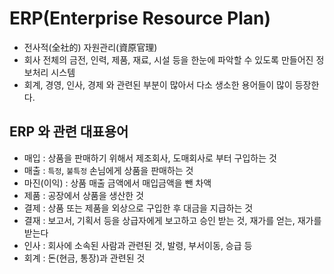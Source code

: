 # ERP(Enterprise Resource Plan)

- 전사적(全社的) 자원관리(資原官理)
- 회사 전체의 금전, 인력, 제품, 재료, 시설 등을 한눈에 파악할 수 있도록 만들어진 정보처리 시스템
- 회계, 경영, 인사, 경제 와 관련된 부분이 많아서 다소 생소한 용어들이 많이 등장한다.

## ERP 와 관련 대표용어

- 매입 : 상품을 판매하기 위해서 제조회사, 도매회사로 부터 구입하는 것
- 매출 : `특정`, `불특정` 손님에게 상품을 판매하는 것
- 마진(이익) : 상품 매출 금액에서 매입금액을 뺀 차액
- 제품 : 공장에서 상품을 생산한 것
- 결제 : 상품 또는 제품을 외상으로 구입한 후 대금을 지급하는 것
- 결재 : 보고서, 기획서 등을 상급자에게 보고하고 승인 받는 것, 재가를 얻는, 재가를 받는다
- 인사 : 회사에 소속된 사람과 관련된 것, 발령, 부서이동, 승급 등
- 회계 : 돈(현금, 통장)과 관련된 것
